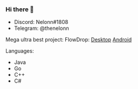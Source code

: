 ### Hi there 👋

- Discord: Nelonn#1808
- Telegram: @thenelonn

Mega ultra best project: FlowDrop: [Desktop](https://github.com/noseam-env/flowdrop-qt) [Android](https://github.com/noseam-env/flowdrop-android)

Languages:
- Java
- Go
- C++
- C#

